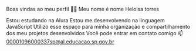 Boas vindas ao meu perfil 💙💙
Meu nome é nome Heloisa torres 

Estou estudando na Alura
Estou me desenvolvendo na linguagem JavaScript
Utilizo esse espaço para minha organização e compartilhamento dos meu projetos desenvolvidos
Você pode entrar em contato comigo 📫
00001096000337sp@al.educacao.sp.gov.br

